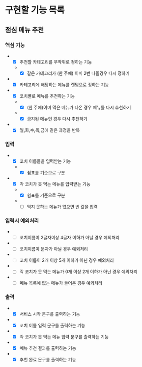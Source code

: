 # 구현할 기능 목록

## 점심 메뉴 추천
### 핵심 기능
- +[x] 추천할 카테고리를 무작위로 정하는 기능  
  - +[x] 같은 카테고리가 (한 주에) 이미 2번 나올경우 다시 정하기  
- +[x] 카테고리에 해당하는 메뉴를 랜덤으로 정하는 기능  
- +[x] 코치별로 메뉴를 추천하는 기능 
  - +[x] (한 주에)이미 먹은 메뉴가 나온 경우 메뉴를 다시 추천하기  
  - +[x] 금지된 메뉴인 경우 다시 추천하기  
- +[x] 월,화,수,목,금에 같은 과정을 반복  

### 입력
- +[x] 코치 이름들을 입력받는 기능  
  - +[x] 쉼표를 기준으로 구분  
- +[x] 각 코치가 못 먹는 메뉴를 입력받는 기능  
  - +[x] 쉼표를 기준으로 구분  
  - +[ ] 먹지 못하는 메뉴가 없으면 빈 값을 입력

### 입력시 예외처리
- +[ ] 코치이름이 2글자이상 4글자 이하가 아닐 경우 예외처리  
- +[ ] 코치이름이 문자가 아닐 경우 예외처리
- +[ ] 코치 이름이 2개 이상 5개 이하가 아닌 경우 예외처리  
- +[ ] 각 코치가 못 먹는 메뉴가 0개 이상 2개 이하가 아닌 경우 예외처리  
- +[ ] 메뉴 목록에 없는 메뉴가 들어온 경우 예외처리

### 출력
- +[x] 서비스 시작 문구를 출력하는 기능  
- +[x] 코치 이름 입력 문구를 출력하는 기능  
- +[x] 각 코치가 못 먹는 메뉴 입력 문구를 출력하는 기능  
- +[x] 메뉴 추천 결과를 출력하는 기능  
- +[x] 추천 완료 문구를 출력하는 기능